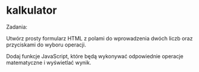 # kalkulator

Zadania:

Utwórz prosty formularz HTML z polami do wprowadzenia dwóch liczb oraz przyciskami do wyboru operacji.

Dodaj funkcje JavaScript, które będą wykonywać odpowiednie operacje matematyczne i wyświetlać wynik.
